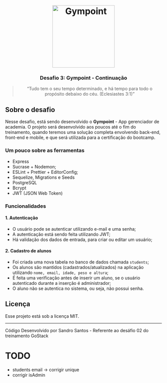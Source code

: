 <h1 align="center">
  <img alt="Gympoint" title="Gympoint" src=".github/logo.png" width="200px" />
</h1>

<h3 align="center">
  Desafio 3: Gympoint - Continuação
</h3>

<blockquote align="center">“Tudo tem o seu tempo determinado, e há tempo para todo o propósito debaixo do céu. (Eclesiastes 3:1)”</blockquote>

## Sobre o desafio

Nesse desafio, está sendo desenvolvido o **Gympoint** - App gerenciador de academia.
O projeto será desenvolvido aos poucos até o fim do treinamento, quando teremos uma solução completa envolvendo back-end, front-end e mobile, e que será utilizada para a certificação do bootcamp.

### Um pouco sobre as ferramentas

- Express
- Sucrase + Nodemon;
- ESLint + Prettier + EditorConfig;
- Sequelize, Migrations e Seeds
- PostgreSQL
- Bcrypt
- JWT (JSON Web Token)

### Funcionalidades

#### 1. Autenticação

- O usuário pode se autenticar utilizando e-mail e uma senha;
- A autenticação está sendo feita utilizando JWT;
- Há validação dos dados de entrada, para criar ou editar um usuário;

#### 2. Cadastro de alunos

- Foi criada uma nova tabela no banco de dados chamada `students`;
- Os alunos são mantidos (cadastrados/atualizados) na aplicação utilizando `nome, email, idade, peso e altura`;
- É feita uma verificação antes de inserir um aluno, se o usuário autenticado durante a inserção é administrador;
- O aluno não se autentica no sistema, ou seja, não possui senha.


## Licença

Esse projeto está sob a licença MIT.

---
Código Desenvolvido por Sandro Santos - Referente ao desáfio 02 do treinamento GoStack


# TODO
- students email -> corrigir unique
- corrigir isAdmin
